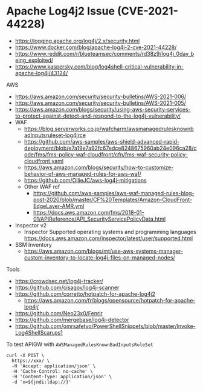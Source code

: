 # Apache Log4j2 Issue (CVE-2021-44228)

- https://logging.apache.org/log4j/2.x/security.html
- https://www.docker.com/blog/apache-log4j-2-cve-2021-44228/
- https://www.reddit.com/r/blueteamsec/comments/rd38z9/log4j_0day_being_exploited/
- https://www.kaspersky.com/blog/log4shell-critical-vulnerability-in-apache-log4j/43124/

AWS
- https://aws.amazon.com/security/security-bulletins/AWS-2021-006/
- https://aws.amazon.com/security/security-bulletins/AWS-2021-005/
- https://aws.amazon.com/blogs/security/using-aws-security-services-to-protect-against-detect-and-respond-to-the-log4j-vulnerability/
- WAF
  - https://blog.serverworks.co.jp/wafcharm/awsmanagedrulesknownbadInputsruleset-log4jrce
  - https://github.com/aws-samples/aws-shield-advanced-rapid-deployment/blob/e7a19e7a92fc67edce8248675960ab24e096ca28/code/fms/fms-policy-waf-cloudfront/cfn/fms-waf-security-policy-cloudfront.yaml
  - https://aws.amazon.com/blogs/security/how-to-customize-behavior-of-aws-managed-rules-for-aws-waf/
  - https://github.com/OllieJC/aws-log4j-mitigations
  - Other WAF ref 
      - https://github.com/aws-samples/aws-waf-managed-rules-blog-post-2020/blob/master/CF%20Templates/Amazon-CloudFront-EdgeLayer-AMR.yml
      - https://docs.aws.amazon.com/fms/2018-01-01/APIReference/API_SecurityServicePolicyData.html 
- Inspector v2
  - Inspector Supported operating systems and programming languages https://docs.aws.amazon.com/inspector/latest/user/supported.html
- SSM Inventory
  - https://aws.amazon.com/blogs/mt/use-aws-systems-manager-custom-inventory-to-locate-log4j-files-on-managed-nodes/

Tools
- https://crowdsec.net/log4j-tracker/
- https://github.com/cisagov/log4j-scanner
- https://github.com/corretto/hotpatch-for-apache-log4j2
  - https://aws.amazon.com/fr/blogs/opensource/hotpatch-for-apache-log4j/ 
- https://github.com/Neo23x0/Fenrir
- https://github.com/mergebase/log4j-detector
- https://github.com/omrsafetyo/PowerShellSnippets/blob/master/Invoke-Log4ShellScan.ps1

To test APIGW with `AWSManagedRulesKnownBadInputsRuleSet`
```
curl -X POST \
  https://xxx/ \
  -H 'Accept: application/json' \
  -H 'Cache-Control: no-cache' \
  -H 'Content-Type: application/json' \
  -d 'x=${jndi:ldap://}'
```
